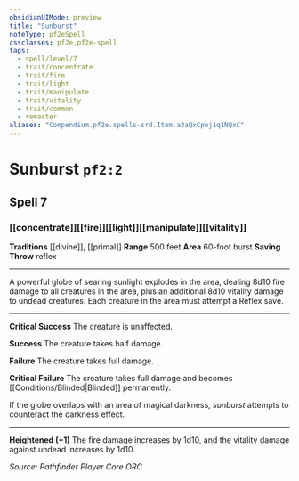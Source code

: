 ```yaml
---
obsidianUIMode: preview
title: "Sunburst"
noteType: pf2eSpell
cssclasses: pf2e,pf2e-spell
tags:
  - spell/level/7
  - trait/concentrate
  - trait/fire
  - trait/light
  - trait/manipulate
  - trait/vitality
  - trait/common
  - remaster
aliases: "Compendium.pf2e.spells-srd.Item.a3aQxCpoj1q1NQxC" 
---
```

# Sunburst  `pf2:2`  
## Spell 7
### [[concentrate]][[fire]][[light]][[manipulate]][[vitality]]
**Traditions** [[divine]], [[primal]]
**Range** 500 feet
**Area** 60-foot burst
**Saving Throw**  reflex
* * * 
A powerful globe of searing sunlight explodes in the area, dealing 8d10 fire damage to all creatures in the area, plus an additional 8d10 vitality damage to undead creatures. Each creature in the area must attempt a Reflex save.

* * *

**Critical Success** The creature is unaffected.

**Success** The creature takes half damage.

**Failure** The creature takes full damage.

**Critical Failure** The creature takes full damage and becomes [[Conditions/Blinded|Blinded]] permanently.

If the globe overlaps with an area of magical darkness, _sunburst_ attempts to counteract the darkness effect.

* * *

**Heightened (+1)** The fire damage increases by 1d10, and the vitality damage against undead increases by 1d10.

*Source: Pathfinder Player Core*
*ORC*